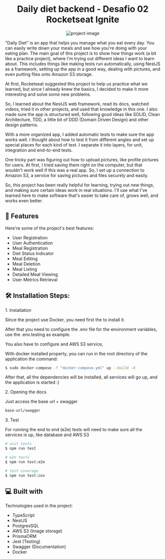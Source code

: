 <h1 align="center" id="title">Daily diet backend - Desafio 02 Rocketseat Ignite</h1>

<p align="center"><img src="https://socialify.git.ci/pedromeira220/daily-diet-backend/image?font=Inter&amp;language=1&amp;name=1&amp;owner=1&amp;pattern=Solid&amp;theme=Dark" alt="project-image"></p>

<p id="description">
"Daily Diet" is an app that helps you manage what you eat every day. You can easily write down your meals and see how you're doing with your eating plan. The main goal of this project is to show how things work (a bit like a practice project), where I'm trying out different ideas I want to learn about. This includes things like making tests run automatically, using NestJS as a framework, setting up the app in a good way, dealing with pictures, and even putting files onto Amazon S3 storage.

At first, Rocketseat suggested this project to help us practice what we learned, but since I already knew the basics, I decided to make it more interesting and solve some new problems.

So, I learned about the NestJS web framework, read its docs, watched videos, tried it in other projects, and used that knowledge in this one. I also made sure the app is structured well, following good ideas like SOLID, Clean Architecture, TDD, a little bit of DDD (Domain Driven Design) and other design patterns.

With a more organized app, I added automatic tests to make sure the app works well. I thought about how to test it from different angles and set up special places for each kind of test. I separate it into layers, for unit, integration and end-to-end tests.

One tricky part was figuring out how to upload pictures, like profile pictures for users. At first, I tried saving them right on the computer, but that wouldn't work well if this was a real app. So, I set up a connection to Amazon S3, a service for saving pictures and files securely and easily.

So, this project has been really helpful for learning, trying out new things, and making sure certain ideas work in real situations. I'll use what I've learned here to make software that's easier to take care of, grows well, and works even better.
</p>

<!-- <h2>🚀 Demo</h2>

[url-do-projeto(colocar-depois)](url-do-projeto(colocar-depois))
 -->
  
  
<h2>🧐 Features</h2>

Here're some of the project's best features:

*   User Registration
*   User Authentication
*   Meal Registration
*   Diet Status Indicator
*   Meal Editing
*   Meal Deletion
*   Meal Listing
*   Detailed Meal Viewing
*   User Metrics Retrieval

<h2>🛠️ Installation Steps:</h2>

<p>1. Installation</p>

Since the project use Docker, you need first the to install it.

After that you need to configure the .env file for the environment variables, use the .env.testing as example.

You also have to configure and AWS S3 service,

With docker installed property, you can run in the root directory of the application the command:

```bash
$ sudo docker-compose -f "docker-compose.yml" up --build -d
```

After that, all the dependencies will be installed, all services will go up, and the application is started :) 

<p>2. Opening the docs</p>

Just access the base url + swagger

```bash
base-url/swagger
```

<p>3. Test</p>

For running the end to end (e2e) tests will need to make sure all the services is up, like database and AWS S3

```bash
# unit tests 
$ npm run test  

# e2e tests 
$ npm run test:e2e  

# test coverage 
$ npm run test:cov
```
  
<h2>💻 Built with</h2>

Technologies used in the project:

*   TypeScript
*   NestJS
*   PostgresSQL
*   AWS S3 (Image storage)
*   PrismaORM
*   Jest (Testing)
*   Swagger (Documentation)
*   Docker

